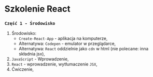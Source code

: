 # Szkolenie React 

### `Część 1 - Środowisko`
1. Środowisko:
    * `Create-React-App` - aplikacja na komputerze,
    * Alternatywa: `Codepen` - emulator w przeglądarce,
    * Alternatywa: `React` oddzielnie jako `cdn` w html (nie polecane: inna składnia jsx),
4. `JavaScript` - Wprowadzenie,
5. `React` - wprowadzenie, wytłumaczenie `JSX`,
6. Ćwiczenie,
